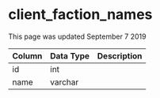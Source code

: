 # client\_faction\_names

This page was updated September 7 2019

| Column | Data Type | Description |
| :--- | :--- | :--- |
| id | int |  |
| name | varchar |  |

